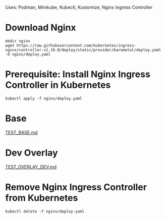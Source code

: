Uses: Podman, Minikube, Kubectl, Kustomize, Nginx Ingress Controller


# Download Nginx

```shell
mkdir nginx
wget https://raw.githubusercontent.com/kubernetes/ingress-nginx/controller-v1.10.0/deploy/static/provider/baremetal/deploy.yaml -O nginx/deploy.yaml
```

# Prerequisite: Install Nginx Ingress Controller in Kubernetes

```shell
kubectl apply -f nginx/deploy.yaml
```

# Base

[TEST_BASE.md](TEST_BASE.md)

# Dev Overlay

[TEST_OVERLAY_DEV.md](TEST_OVERLAY_DEV.md)

# Remove Nginx Ingress Controller from Kubernetes

```shell
kubectl delete -f nginx/deploy.yaml
```
